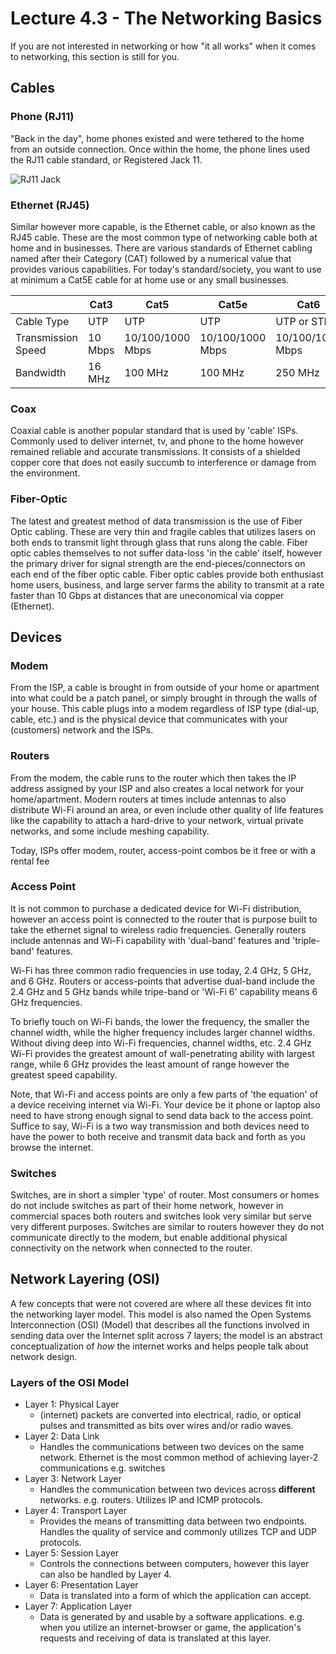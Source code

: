 # Lecture 4.3 - The Networking Basics

If you are not interested in networking or how "it all works" when it comes to networking, this section is still for you.

## Cables

### Phone (RJ11)

"Back in the day", home phones existed and were tethered to the home from an outside connection. Once within the home, the phone lines used the RJ11 cable standard, or Registered Jack 11.

![RJ11 Jack](../../images/RJ11.jpg)

### Ethernet (RJ45)

Similar however more capable, is the Ethernet cable, or also known as the RJ45 cable. These are the most common type of networking cable both at home and in businesses. There are various standards of Ethernet cabling named after their Category (CAT) followed by a numerical value that provides various capabilities. For today's standard/society, you want to use at minimum a Cat5E cable for at home use or any small businesses.

|                    | Cat3    | Cat5             | Cat5e            | Cat6             | Cat6a       | Cat7        |
|--------------------|---------|------------------|------------------|------------------|-------------|-------------|
| Cable Type         | UTP     | UTP              | UTP              | UTP or STP       | STP         | S/FTP       |
| Transmission Speed | 10 Mbps | 10/100/1000 Mbps | 10/100/1000 Mbps | 10/100/1000 Mbps | 10,000 Mbps | 10,000 Mbps |
| Bandwidth          | 16 MHz  | 100 MHz          | 100 MHz          | 250 MHz          | 500 MHz     | 600 MHz     |

### Coax

Coaxial cable is another popular standard that is used by 'cable' ISPs. Commonly used to deliver internet, tv, and phone to the home however remained reliable and accurate transmissions. It consists of a shielded copper core that does not easily succumb to interference or damage from the environment.

### Fiber-Optic

The latest and greatest method of data transmission is the use of Fiber Optic cabling. These are very thin and fragile cables that utilizes lasers on both ends to transmit light through glass that runs along the cable. Fiber optic cables themselves to not suffer data-loss 'in the cable' itself, however the primary driver for signal strength are the end-pieces/connectors on each end of the fiber optic cable. Fiber optic cables provide both enthusiast home users, business, and large server farms the ability to transmit at a rate faster than 10 Gbps at distances that are uneconomical via copper (Ethernet).

## Devices

### Modem

From the ISP, a cable is brought in from outside of your home or apartment into what could be a patch panel, or simply brought in through the walls of your house. This cable plugs into a modem regardless of ISP type (dial-up, cable, etc.) and is the physical device that communicates with your (customers) network and the ISPs.

### Routers

From the modem, the cable runs to the router which then takes the IP address assigned by your ISP and also creates a local network for your home/apartment. Modern routers at times include antennas to also distribute Wi-Fi around an area, or even include other quality of life features like the capability to attach a hard-drive to your network, virtual private networks, and some include meshing capability.

Today, ISPs offer modem, router, access-point combos be it free or with a rental fee

### Access Point

It is not common to purchase a dedicated device for Wi-Fi distribution, however an access point is connected to the router that is purpose built to take the ethernet signal to wireless radio frequencies. Generally routers include antennas and Wi-Fi capability with 'dual-band' features and 'triple-band' features.

Wi-Fi has three common radio frequencies in use today, 2.4 GHz, 5 GHz, and 6 GHz. Routers or access-points that advertise dual-band include the 2.4 GHz and 5 GHz bands while tripe-band or 'Wi-Fi 6' capability means 6 GHz frequencies.

To briefly touch on Wi-Fi bands, the lower the frequency, the smaller the channel width, while the higher frequency includes larger channel widths. Without diving deep into Wi-Fi frequencies, channel widths, etc. 2.4 GHz Wi-Fi provides the greatest amount of wall-penetrating ability with largest range, while 6 GHz provides the least amount of range however the greatest speed capability.

Note, that Wi-Fi and access points are only a few parts of 'the equation' of a device receiving internet via Wi-Fi. Your device be it phone or laptop also need to have strong enough signal to send data back to the access point. Suffice to say, Wi-Fi is a two way transmission and both devices need to have the power to both receive and transmit data back and forth as you browse the internet.

### Switches

Switches, are in short a simpler 'type' of router. Most consumers or homes do not include switches as part of their home network, however in commercial spaces both routers and switches look very similar but serve very different purposes. Switches are similar to routers however they do not communicate directly to the modem, but enable additional physical connectivity on the network when connected to the router.

## Network Layering (OSI)

A few concepts that were not covered are where all these devices fit into the networking layer model. This model is also named the Open Systems Interconnection (OSI) (Model) that describes all the functions involved in sending data over the Internet split across 7 layers; the model is an abstract conceptualization of _how_ the internet works and helps people talk about network design.

### Layers of the OSI Model

- Layer 1: Physical Layer
  - (internet) packets are converted into electrical, radio, or optical pulses and transmitted as bits over wires and/or radio waves.
- Layer 2: Data Link
  - Handles the communications between two devices on the same network. Ethernet is the most common method of achieving layer-2 communications e.g. switches
- Layer 3: Network Layer
  - Handles the communication between two devices across **different** networks. e.g. routers. Utilizes IP and ICMP protocols.
- Layer 4: Transport Layer
  - Provides the means of transmitting data between two endpoints. Handles the quality of service and commonly utilizes TCP and UDP protocols.
- Layer 5: Session Layer
  - Controls the connections between computers, however this layer can also be handled by Layer 4.
- Layer 6: Presentation Layer
  - Data is translated into a form of which the application can accept.
- Layer 7: Application Layer
  - Data is generated by and usable by a software applications. e.g. when you utilize an internet-browser or game, the application's requests and receiving of data is translated at this layer.
